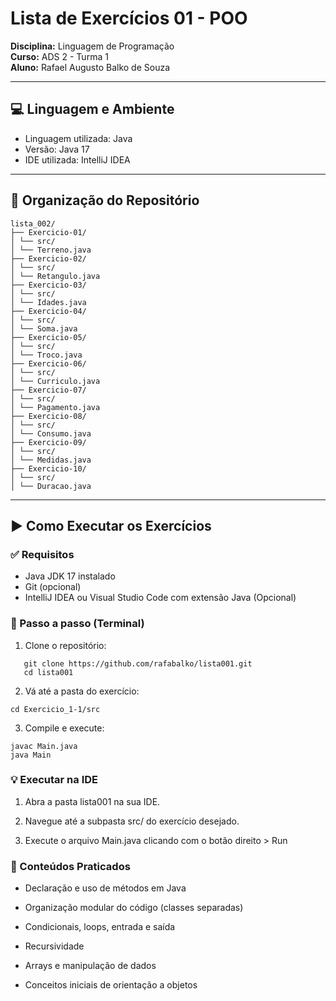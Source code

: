 # Lista de Exercícios 01 - POO
**Disciplina:** Linguagem de Programação  
**Curso:** ADS 2 - Turma 1  
**Aluno:** Rafael Augusto Balko de Souza

---

## 💻 Linguagem e Ambiente

- Linguagem utilizada: Java
- Versão: Java 17
- IDE utilizada: IntelliJ IDEA

---

## 📁 Organização do Repositório
```
lista_002/
├── Exercicio-01/
│ └── src/
│ └── Terreno.java
├── Exercicio-02/
│ └── src/
│ └── Retangulo.java
├── Exercicio-03/
│ └── src/
│ └── Idades.java
├── Exercicio-04/
│ └── src/
│ └── Soma.java
├── Exercicio-05/
│ └── src/
│ └── Troco.java
├── Exercicio-06/
│ └── src/
│ └── Curriculo.java
├── Exercicio-07/
│ └── src/
│ └── Pagamento.java
├── Exercicio-08/
│ └── src/
│ └── Consumo.java
├── Exercicio-09/
│ └── src/
│ └── Medidas.java
├── Exercicio-10/
│ └── src/
│ └── Duracao.java
```
---

## ▶️ Como Executar os Exercícios

### ✅ Requisitos

- Java JDK 17 instalado
- Git (opcional)
- IntelliJ IDEA ou Visual Studio Code com extensão Java (Opcional)

### 🔧 Passo a passo (Terminal)

1. Clone o repositório:
```
   git clone https://github.com/rafabalko/lista001.git
   cd lista001
```
2. Vá até a pasta do exercício:
```
cd Exercicio_1-1/src
```
3. Compile e execute:
```
javac Main.java
java Main
```
### 💡 Executar na IDE
1. Abra a pasta lista001 na sua IDE.

2. Navegue até a subpasta src/ do exercício desejado.

3. Execute o arquivo Main.java clicando com o botão direito > Run

### 🧠 Conteúdos Praticados
- Declaração e uso de métodos em Java

- Organização modular do código (classes separadas)

- Condicionais, loops, entrada e saída

- Recursividade

- Arrays e manipulação de dados

- Conceitos iniciais de orientação a objetos
